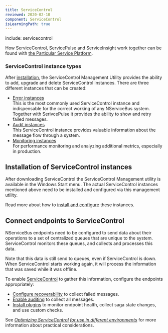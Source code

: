 ```yaml
---
title: ServiceControl
reviewed: 2020-02-10
component: ServiceControl
isLearningPath: true
---
```


include: servicecontrol

How ServiceControl, ServicePulse and ServiceInsight work together can be found with [the Particular Service Platform](/platform/).

### ServiceControl instance types

After [installation](/servicecontrol/installation.md), the ServiceControl Management Utility provides the ability to add, upgrade and delete ServiceControl instances. There are three different instances that can be created:

- [Error instances](/servicecontrol/servicecontrol-instances/)  
  This is the most commonly used ServiceControl instance and indispensable for the correct working of any NServiceBus system. Together with SerivcePulse it provides the ability to show and retry failed messages.
- [Audit instances](/servicecontrol/audit-instances/)  
  This ServiceControl instance provides valuable information about the message flow through a system.
- [Monitoring instances](/servicecontrol/monitoring-instances/)  
  For performance monitoring and analyzing additional metrics, especially in production.

## Installation of ServiceControl instances

After downloading ServiceControl the ServiceControl Management utility is available in the Windows Start menu. The actual ServiceControl instances mentioned above need to be installed and configured via this management utility.

Read more about how to [install and configure](/servicecontrol/installation.md) these instances.

## Connect endpoints to ServiceControl

NServiceBus endpoints need to be configured to send data about their operations to a set of centralized queues that are unique to the system. ServiceControl monitors these queues, and collects and processes this data.

Note that this data is still send to queues, even if ServiceControl is down. When ServiceControl starts working again, it will process the information that was saved while it was offline.

To enable [ServiceControl](/servicecontrol) to gather this information, configure the endpoints appropriately:

 * [Configure recoverability](/nservicebus/recoverability) to collect failed messages.
 * [Enable auditing](/nservicebus/operations/auditing.md) to collect all messages.
 * [Install plugins](/servicecontrol/plugins/) to monitor endpoint health, collect saga state changes, and use custom checks.

See [_Optimizing ServiceControl for use in different environments_](/servicecontrol/servicecontrol-in-practice.md) for more information about practical considerations.
